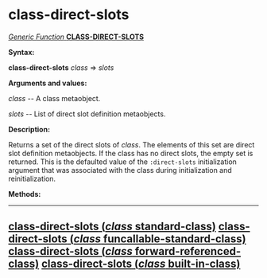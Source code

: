 class-direct-slots
==================

[*Generic Function* **CLASS-DIRECT-SLOTS**]()

**Syntax:**

**class-direct-slots** *class* => *slots*

**Arguments and values:**

*class* -- A class metaobject.

*slots* -- List of direct slot definition metaobjects.

**Description:**

Returns a set of the direct slots of *class*. The elements of this set are direct slot definition metaobjects. If the class has no direct slots, the empty set is returned. This is the defaulted value of the `:direct-slots` initialization argument that was associated with the class during initialization and reinitialization.

**Methods:**

  -----------------------------------------------------------------------------------------------------------------
  [**class-direct-slots** (*class* standard-class)](class-direct-slots-standard-class.md)
  [**class-direct-slots** (*class* funcallable-standard-class)](class-direct-slots-funcallable-standard-class.md)
  [**class-direct-slots** (*class* forward-referenced-class)](class-direct-slots-forward-referenced-class.md)
  [**class-direct-slots** (*class* built-in-class)](class-direct-slots-built-in-class.md)
  -----------------------------------------------------------------------------------------------------------------


